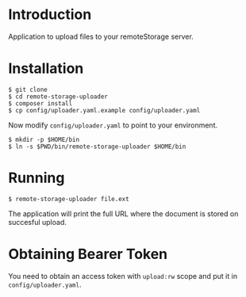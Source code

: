 # Introduction
Application to upload files to your remoteStorage server.

# Installation

    $ git clone 
    $ cd remote-storage-uploader
    $ composer install
    $ cp config/uploader.yaml.example config/uploader.yaml

Now modify `config/uploader.yaml` to point to your environment.

    $ mkdir -p $HOME/bin
    $ ln -s $PWD/bin/remote-storage-uploader $HOME/bin

# Running

    $ remote-storage-uploader file.ext

The application will print the full URL where the document is stored on 
succesful upload.

# Obtaining Bearer Token
You need to obtain an access token with `upload:rw` scope and put it in 
`config/uploader.yaml`.
